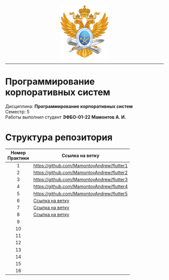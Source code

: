 <p align="center">
  <img src="images/MIREA_Gerb_Colour.svg" alt="Mirea_Gerb" width="30%"/>
</p>

___

# Программирование корпоративных систем
Дисциплина: **Программирование корпоративных систем** <br>
Семестр: 5 <br>
Работы выполнил студент **ЭФБО-01-22 Мамонтов А. И.** <br>

# Структура репозитория
| Номер<br>Практики | Ссылка на ветку |
|:---:|---|
| 1 | https://github.com/MamontovAndrew/flutter1 |
| 2 | https://github.com/MamontovAndrew/flutter2 |
| 3 | https://github.com/MamontovAndrew/flutter3 |
| 4 | https://github.com/MamontovAndrew/flutter4 |
| 5 | https://github.com/MamontovAndrew/flutter5 |
| 6 | [Ссылка на ветку](https://github.com/MamontovAndrew/flutter_tasks_6_next/tree/task6)|
| 7 | [Ссылка на ветку](https://github.com/MamontovAndrew/flutter_tasks_6_next/tree/task7)|
| 8 | [Ссылка на ветку](https://github.com/MamontovAndrew/flutter_tasks_6_next/tree/task8)|
| 9 | |
| 10 | |
| 11 | |
| 12 | |
| 13 | |
| 14 | |
| 15 | |
| 16 | |
